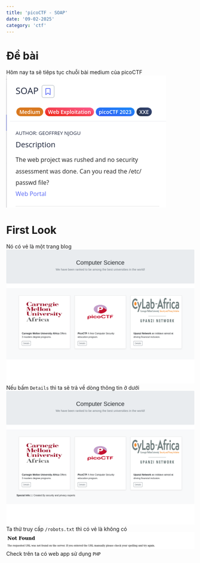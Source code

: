 ```yaml
---
title: 'picoCTF - SOAP'
date: '09-02-2025'
category: 'ctf'
---
```


# Đề bài
Hôm nay ta sẽ tiêps tục chuỗi bài medium của picoCTF
![alt text](image.png)
# First Look
Nó có vẻ là một trang blog
![alt text](image-1.png)
Nếu bấm `Details` thì ta sẽ trả về dòng thông tin ở dưới
![alt text](image-2.png)
Ta thử truy cấp `/robots.txt` thì có vẻ là không có
![alt text](image-3.png)
Check trên ta có web app sử dụng `PHP` 